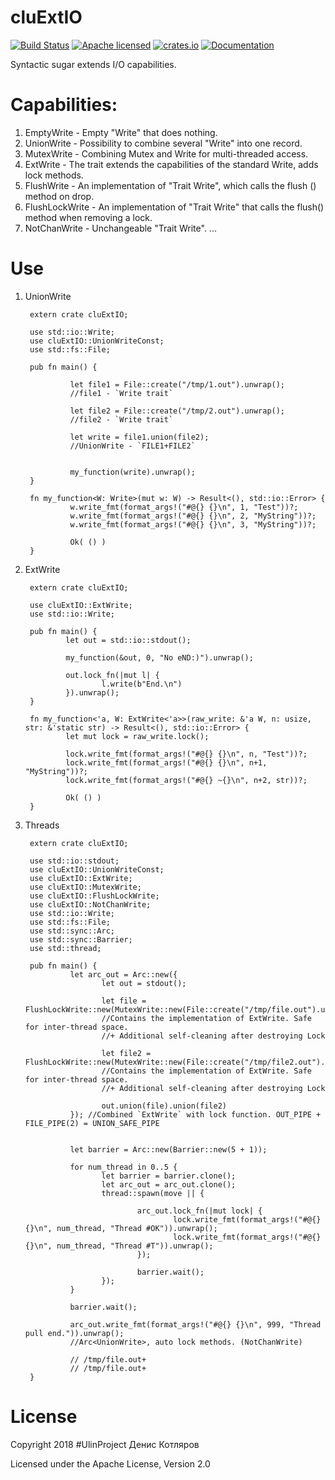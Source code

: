 # cluExtIO

[![Build Status](https://travis-ci.org/clucompany/cluExtIO.svg?branch=master)](https://travis-ci.org/clucompany/cluExtIO)
[![Apache licensed](https://img.shields.io/badge/license-Apache%202.0-blue.svg)](./LICENSE)
[![crates.io](http://meritbadge.herokuapp.com/cluExtIO)](https://crates.io/crates/cluExtIO)
[![Documentation](https://docs.rs/cluextio/badge.svg)](https://docs.rs/cluExtIO)

Syntactic sugar extends I/O capabilities.


# Capabilities:
1. EmptyWrite - Empty "Write" that does nothing.
2. UnionWrite - Possibility to combine several "Write" into one record.
3. MutexWrite - Combining Mutex and Write for multi-threaded access.
4. ExtWrite - The trait extends the capabilities of the standard Write, adds lock methods.
5. FlushWrite - An implementation of "Trait Write", which calls the flush () method on drop. 
6. FlushLockWrite - An implementation of "Trait Write" that calls the flush() method when removing a lock.
7. NotChanWrite - Unchangeable "Trait Write".
...

# Use

1. UnionWrite


		extern crate cluExtIO;

		use std::io::Write;
		use cluExtIO::UnionWriteConst;
		use std::fs::File;

		pub fn main() {

				 let file1 = File::create("/tmp/1.out").unwrap();
				 //file1 - `Write trait`

				 let file2 = File::create("/tmp/2.out").unwrap();
				 //file2 - `Write trait`

				 let write = file1.union(file2);
				 //UnionWrite - `FILE1+FILE2`


				 my_function(write).unwrap();
		}

		fn my_function<W: Write>(mut w: W) -> Result<(), std::io::Error> {
				 w.write_fmt(format_args!("#@{} {}\n", 1, "Test"))?;
				 w.write_fmt(format_args!("#@{} {}\n", 2, "MyString"))?;
				 w.write_fmt(format_args!("#@{} {}\n", 3, "MyString"))?;

				 Ok( () )
		}
		
2. ExtWrite

		extern crate cluExtIO;

		use cluExtIO::ExtWrite;
		use std::io::Write;

		pub fn main() {
				let out = std::io::stdout();

				my_function(&out, 0, "No eND:)").unwrap();

				out.lock_fn(|mut l| {
						l.write(b"End.\n")
				}).unwrap();
		}

		fn my_function<'a, W: ExtWrite<'a>>(raw_write: &'a W, n: usize, str: &'static str) -> Result<(), std::io::Error> {
				let mut lock = raw_write.lock();

				lock.write_fmt(format_args!("#@{} {}\n", n, "Test"))?;
				lock.write_fmt(format_args!("#@{} {}\n", n+1, "MyString"))?;
				lock.write_fmt(format_args!("#@{} ~{}\n", n+2, str))?;

				Ok( () )
		}

3. Threads

		extern crate cluExtIO;

		use std::io::stdout;
		use cluExtIO::UnionWriteConst;
		use cluExtIO::ExtWrite;
		use cluExtIO::MutexWrite;
		use cluExtIO::FlushLockWrite;
		use cluExtIO::NotChanWrite;
		use std::io::Write;
		use std::fs::File;
		use std::sync::Arc;
		use std::sync::Barrier;
		use std::thread;

		pub fn main() {
				 let arc_out = Arc::new({       
						let out = stdout();

						let file = FlushLockWrite::new(MutexWrite::new(File::create("/tmp/file.out").unwrap()));
						//Contains the implementation of ExtWrite. Safe for inter-thread space.
						//+ Additional self-cleaning after destroying Lock

						let file2 = FlushLockWrite::new(MutexWrite::new(File::create("/tmp/file2.out").unwrap()));
						//Contains the implementation of ExtWrite. Safe for inter-thread space.
						//+ Additional self-cleaning after destroying Lock

						out.union(file).union(file2)
				 }); //Combined `ExtWrite` with lock function. OUT_PIPE + FILE_PIPE(2) = UNION_SAFE_PIPE


				 let barrier = Arc::new(Barrier::new(5 + 1));

				 for num_thread in 0..5 {
						let barrier = barrier.clone();
						let arc_out = arc_out.clone();
						thread::spawn(move || {

								arc_out.lock_fn(|mut lock| {
										lock.write_fmt(format_args!("#@{} {}\n", num_thread, "Thread #OK")).unwrap();
										lock.write_fmt(format_args!("#@{} {}\n", num_thread, "Thread #T")).unwrap();
								});

								barrier.wait();
						});
				 }

				 barrier.wait();

				 arc_out.write_fmt(format_args!("#@{} {}\n", 999, "Thread pull end.")).unwrap();
				 //Arc<UnionWrite>, auto lock methods. (NotChanWrite)

				 // /tmp/file.out+
				 // /tmp/file.out+
		}




# License

Copyright 2018 #UlinProject Денис Котляров

Licensed under the Apache License, Version 2.0
